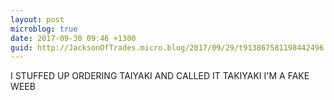 ```yaml
---
layout: post
microblog: true
date: 2017-09-30 09:46 +1300
guid: http://JacksonOfTrades.micro.blog/2017/09/29/t913867581198442496.html
---
```

I STUFFED UP ORDERING TAIYAKI AND CALLED IT TAKIYAKI I'M A FAKE WEEB
